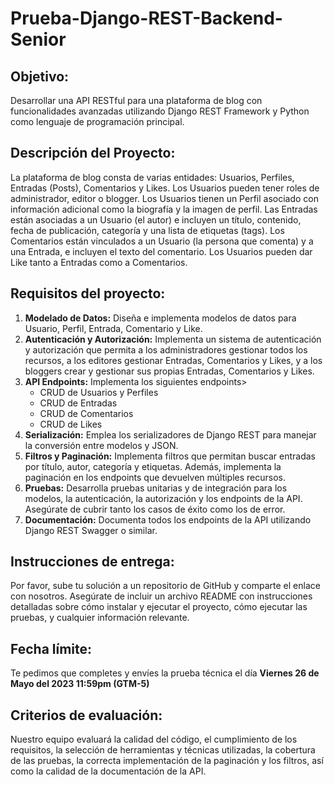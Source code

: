 # Prueba-Django-REST-Backend-Senior

## Objetivo:
Desarrollar una API RESTful para una plataforma de blog con funcionalidades
avanzadas utilizando Django REST Framework y Python como lenguaje de
programación principal.

## Descripción del Proyecto:
La plataforma de blog consta de varias entidades: Usuarios, Perfiles, Entradas
(Posts), Comentarios y Likes. Los Usuarios pueden tener roles de administrador,
editor o blogger. Los Usuarios tienen un Perfil asociado con información
adicional como la biografía y la imagen de perfil. Las Entradas están asociadas
a un Usuario (el autor) e incluyen un título, contenido, fecha de publicación,
categoría y una lista de etiquetas (tags). Los Comentarios están vinculados a
un Usuario (la persona que comenta) y a una Entrada, e incluyen el texto del
comentario. Los Usuarios pueden dar Like tanto a Entradas como a Comentarios.

## Requisitos del proyecto:

 1. **Modelado de Datos:** Diseña e implementa modelos de datos para Usuario,
 Perfil, Entrada, Comentario y Like.
 1. **Autenticación y Autorización:** Implementa un sistema de autenticación y
 autorización que permita a los administradores gestionar todos los recursos,
 a los editores gestionar Entradas, Comentarios y Likes, y a los bloggers crear
 y gestionar sus propias Entradas, Comentarios y Likes.
 1. **API Endpoints:** Implementa los siguientes endpoints>
	 * CRUD de Usuarios y Perfiles
	 * CRUD de Entradas
	 * CRUD de Comentarios
	 * CRUD de Likes
 1. **Serialización:** Emplea los serializadores de Django REST para manejar
    la conversión entre modelos y JSON.
 1. **Filtros y Paginación:** Implementa filtros que permitan buscar
    entradas por título, autor, categoría y etiquetas. Además,
    implementa la paginación en los endpoints que devuelven múltiples
    recursos.
 1. **Pruebas:** Desarrolla pruebas unitarias y de integración para los
    modelos, la autenticación, la autorización y los endpoints de la
    API. Asegúrate de cubrir tanto los casos de éxito como los de error.
 1. **Documentación:** Documenta todos los endpoints de la API utilizando
    Django REST Swagger o similar.

## Instrucciones de entrega:
Por favor, sube tu solución a un repositorio de GitHub y comparte el enlace con
nosotros. Asegúrate de incluir un archivo README con instrucciones detalladas
sobre cómo instalar y ejecutar el proyecto, cómo ejecutar las pruebas, y
cualquier información relevante.

## Fecha límite:
Te pedimos que completes y envíes la prueba técnica el día
**Viernes 26 de Mayo del 2023 11:59pm (GTM-5)**

## Criterios de evaluación:
Nuestro equipo evaluará la calidad del código, el cumplimiento de los
requisitos, la selección de herramientas y técnicas utilizadas, la cobertura de
las pruebas, la correcta implementación de la paginación y los filtros, así
como la calidad de la documentación de la API.
